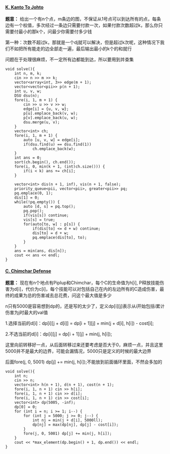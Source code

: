 #### [K. Kanto To Johto](https://codeforces.com/gym/105833/problem/K)

**题意：** 给出一个有n个点，m条边的图，不保证从1号点可以到达所有的点，每条边有一个权值，多次经过一条边只需要付款一次，如果付款次数超过k，那么你只需要付最小的那k个，问最少你需要付多少钱

第一种：次数不超过k，那就是一个dj就可以解决，但是超过k次呢，这种情况下我们不如把所有能走的边全部走一遍，最后输出最小的k个的和就行

问题在于处理很麻烦，不一定所有边都能到达，所以要用到并查集

```cpp[]
void solve(){
    int n, m, k;
    cin >> n >> m >> k;
    vector<array<int, 3>> edge(m + 1);
    vector<vector<pii>> p(n + 1);
    int u, v, w;
    DSU dsu(n);
    fore(i, 1, m + 1) {
        cin >> u >> v >> w;
        edge[i] = {u, v, w};
        p[u].emplace_back(v, w);
        p[v].emplace_back(u, w);
        dsu.merge(u, v);
    }
    vector<int> ch;
    fore(i, 1, m + 1) {
        auto [u, v, w] = edge[i];
        if(dsu.find(u) == dsu.find(1))
            ch.emplace_back(w);
    }
    int ans = 0;
    sort(ch.begin(), ch.end());
    fore(i, 0, min(k + 1, (int)ch.size())) {
        if(i < k) ans += ch[i];
    }

    vector<int> dis(n + 1, inf), vis(n + 1, false);
    priority_queue<pii, vector<pii>, greater<pii>> pq;
    pq.emplace(0, 1);
    dis[1] = 0;
    while(!pq.empty()) {
        auto [d, s] = pq.top();
        pq.pop();
        if(vis[s]) continue;
        vis[s] = true;
        for(auto[to, w] : p[s]) {
            if(dis[to] <= d + w) continue;
            dis[to] = d + w;
            pq.emplace(dis[to], to);
        }
    }
    ans = min(ans, dis[n]);
    cout << ans << endl;
}
```

#### [C. Chimchar Defense](https://codeforces.com/gym/105833/problem/C)

**题意：** 现在有n个地点有Piplup和Chimchar，每个C的生命值为h[i], P释放技能伤害为d[i]，代价为c[i]，每个技能可以对包括自己在内的左边所有的C造成伤害，最终的成果为总的伤害减去总花费，问这个最大值是多少

n只有5000是容易想到dp的，还是写的太少了，定义dp[i][j]表示从i开始包括i累计伤害为j时最大的val值

1.选择当前的d[i]：dp[i][j + d[i]] = dp[i + 1][j] + min(j + d[i], h[i]) - cost[i];

2.不选当前的d[i]：dp[i][j] = dp[i + 1][j] + min(j, h[i]);

这里向前转移好一点，从后面转移过来还要考虑是否大于0，麻烦一点，并且这里5000并不是最大的边界，可能会漏情况，5000只是定义的时候的最大边界

后面fore(j, 0, 5001) dp[j] += min(j, h[i]);不能放到前面循环里面，不然会多加的

```cpp[]
void solve(){
    int n;
    cin >> n;
    vector<int> h(n + 1), d(n + 1), cost(n + 1);
    fore(i, 1, n + 1) cin >> h[i];
    fore(i, 1, n + 1) cin >> d[i];
    fore(i, 1, n + 1) cin >> cost[i];
    vector<int> dp(5005, -inf);
    dp[0] = 0;
    for (int i = n; i >= 1; i--) {
        for (int j = 5000; j >= 0; j--) {
            int nj = min(j + d[i], 5000ll);
            dp[nj] = max(dp[nj], dp[j] - cost[i]);
        }
        fore(j, 0, 5001) dp[j] += min(j, h[i]);
    }
    cout << *max_element(dp.begin() + 1, dp.end()) << endl;
}
```

